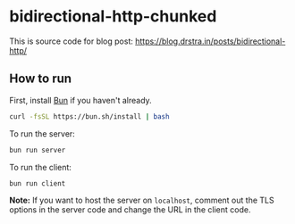# bidirectional-http-chunked

This is source code for blog post: https://blog.drstra.in/posts/bidirectional-http/

## How to run

First, install [Bun](https://bun.sh/) if you haven't already.

```sh
curl -fsSL https://bun.sh/install | bash
```

To run the server:

```sh
bun run server
```

To run the client:

```sh
bun run client
```

**Note:**
If you want to host the server on `localhost`, comment out the TLS options in the server code and change the URL in the client code.
